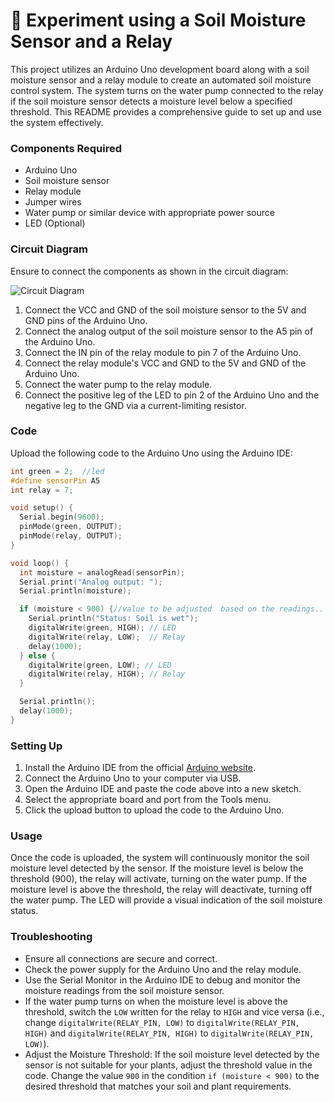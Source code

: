 # 🌟 Experiment using a Soil Moisture Sensor and a Relay

This project utilizes an Arduino Uno development board along with a soil moisture sensor and a relay module to create an automated soil moisture control system. The system turns on the water pump connected to the relay if the soil moisture sensor detects a moisture level below a specified threshold. This README provides a comprehensive guide to set up and use the system effectively.

### Components Required

* Arduino Uno
* Soil moisture sensor
* Relay module
* Jumper wires
* Water pump or similar device with appropriate power source
* LED (Optional)

### Circuit Diagram

Ensure to connect the components as shown in the circuit diagram:

![Circuit Diagram](https://github.com/inovus-labs/explore-iot/assets/145148320/a62fb787-7abc-4e2e-beeb-c1b35073d1f6)

1. Connect the VCC and GND of the soil moisture sensor to the 5V and GND pins of the Arduino Uno.
2. Connect the analog output of the soil moisture sensor to the A5 pin of the Arduino Uno.
3. Connect the IN pin of the relay module to pin 7 of the Arduino Uno.
4. Connect the relay module's VCC and GND to the 5V and GND of the Arduino Uno.
5. Connect the water pump to the relay module.
6. Connect the positive leg of the LED to pin 2 of the Arduino Uno and the negative leg to the GND via a current-limiting resistor.

### Code

Upload the following code to the Arduino Uno using the Arduino IDE:

```cpp
int green = 2;  //led
#define sensorPin A5
int relay = 7;

void setup() {  
  Serial.begin(9600);
  pinMode(green, OUTPUT);
  pinMode(relay, OUTPUT);
}

void loop() {
  int moisture = analogRead(sensorPin);
  Serial.print("Analog output: ");
  Serial.println(moisture);

  if (moisture < 900) {//value to be adjusted  based on the readings..
    Serial.println("Status: Soil is wet");
    digitalWrite(green, HIGH); // LED
    digitalWrite(relay, LOW);  // Relay
    delay(1000);
  } else {
    digitalWrite(green, LOW); // LED
    digitalWrite(relay, HIGH); // Relay
  }

  Serial.println();
  delay(1000);
}

```

### Setting Up

1. Install the Arduino IDE from the official [Arduino website](https://www.arduino.cc/).
2. Connect the Arduino Uno to your computer via USB.
3. Open the Arduino IDE and paste the code above into a new sketch.
4. Select the appropriate board and port from the Tools menu.
5. Click the upload button to upload the code to the Arduino Uno.

### Usage

Once the code is uploaded, the system will continuously monitor the soil moisture level detected by the sensor. If the moisture level is below the threshold (900), the relay will activate, turning on the water pump. If the moisture level is above the threshold, the relay will deactivate, turning off the water pump. The LED will provide a visual indication of the soil moisture status.

### Troubleshooting

* Ensure all connections are secure and correct.
* Check the power supply for the Arduino Uno and the relay module.
* Use the Serial Monitor in the Arduino IDE to debug and monitor the moisture readings from the soil moisture sensor.
* If the water pump turns on when the moisture level is above the threshold, switch the `LOW` written for the relay to `HIGH` and vice versa (i.e., change `digitalWrite(RELAY_PIN, LOW)` to `digitalWrite(RELAY_PIN, HIGH)` and `digitalWrite(RELAY_PIN, HIGH)` to `digitalWrite(RELAY_PIN, LOW)`).
* Adjust the Moisture Threshold: If the soil moisture level detected by the sensor is not suitable for your plants, adjust the threshold value in the code. Change the value `900` in the condition `if (moisture < 900)` to the desired threshold that matches your soil and plant requirements.
